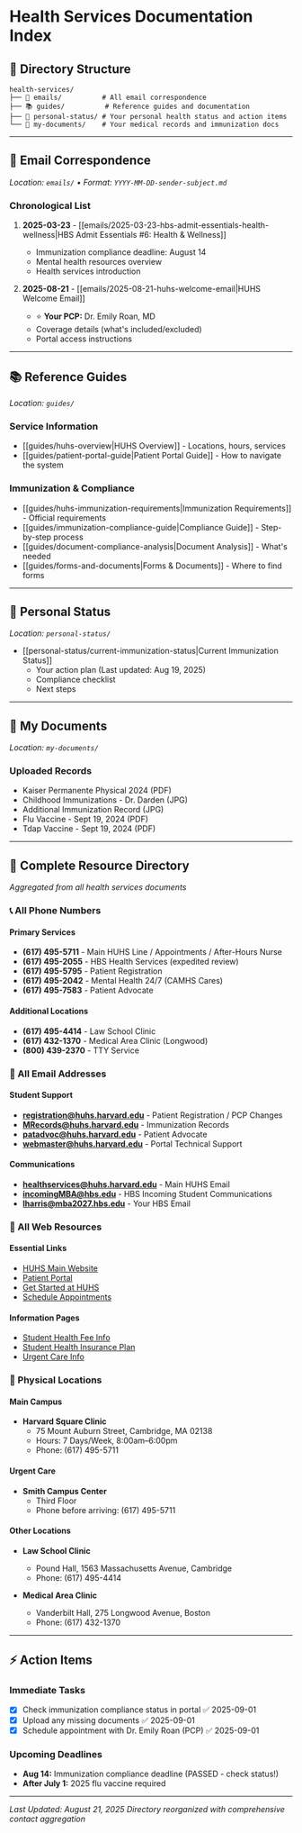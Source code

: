 # Health Services Documentation Index

## 📁 Directory Structure

```
health-services/
├── 📧 emails/          # All email correspondence
├── 📚 guides/          # Reference guides and documentation
├── 👤 personal-status/ # Your personal health status and action items
└── 📎 my-documents/    # Your medical records and immunization docs
```

---

## 📧 Email Correspondence
*Location: `emails/` • Format: `YYYY-MM-DD-sender-subject.md`*

### Chronological List
1. **2025-03-23** - [[emails/2025-03-23-hbs-admit-essentials-health-wellness|HBS Admit Essentials #6: Health & Wellness]]
   - Immunization compliance deadline: August 14
   - Mental health resources overview
   - Health services introduction

2. **2025-08-21** - [[emails/2025-08-21-huhs-welcome-email|HUHS Welcome Email]]
   - ⭐ **Your PCP:** Dr. Emily Roan, MD
   - Coverage details (what's included/excluded)
   - Portal access instructions

---

## 📚 Reference Guides  
*Location: `guides/`*

### Service Information
- [[guides/huhs-overview|HUHS Overview]] - Locations, hours, services
- [[guides/patient-portal-guide|Patient Portal Guide]] - How to navigate the system

### Immunization & Compliance
- [[guides/huhs-immunization-requirements|Immunization Requirements]] - Official requirements
- [[guides/immunization-compliance-guide|Compliance Guide]] - Step-by-step process
- [[guides/document-compliance-analysis|Document Analysis]] - What's needed
- [[guides/forms-and-documents|Forms & Documents]] - Where to find forms

---

## 👤 Personal Status
*Location: `personal-status/`*

- [[personal-status/current-immunization-status|Current Immunization Status]]
  - Your action plan (Last updated: Aug 19, 2025)
  - Compliance checklist
  - Next steps

---

## 📎 My Documents
*Location: `my-documents/`*

### Uploaded Records
- Kaiser Permanente Physical 2024 (PDF)
- Childhood Immunizations - Dr. Darden (JPG)
- Additional Immunization Record (JPG)
- Flu Vaccine - Sept 19, 2024 (PDF)
- Tdap Vaccine - Sept 19, 2024 (PDF)

---

## 🔑 Complete Resource Directory
*Aggregated from all health services documents*

### 📞 All Phone Numbers

#### Primary Services
- **(617) 495-5711** - Main HUHS Line / Appointments / After-Hours Nurse
- **(617) 495-2055** - HBS Health Services (expedited review)
- **(617) 495-5795** - Patient Registration
- **(617) 495-2042** - Mental Health 24/7 (CAMHS Cares)
- **(617) 495-7583** - Patient Advocate

#### Additional Locations
- **(617) 495-4414** - Law School Clinic
- **(617) 432-1370** - Medical Area Clinic (Longwood)
- **(800) 439-2370** - TTY Service

### 📧 All Email Addresses

#### Student Support
- **registration@huhs.harvard.edu** - Patient Registration / PCP Changes
- **MRecords@huhs.harvard.edu** - Immunization Records
- **patadvoc@huhs.harvard.edu** - Patient Advocate
- **webmaster@huhs.harvard.edu** - Portal Technical Support

#### Communications
- **healthservices@huhs.harvard.edu** - Main HUHS Email
- **incomingMBA@hbs.edu** - HBS Incoming Student Communications
- **lharris@mba2027.hbs.edu** - Your HBS Email

### 🔗 All Web Resources

#### Essential Links
- [HUHS Main Website](https://huhs.harvard.edu)
- [Patient Portal](https://patientportal.huhs.harvard.edu)
- [Get Started at HUHS](https://huhs.harvard.edu/get-started)
- [Schedule Appointments](https://huhs.harvard.edu/appointments)

#### Information Pages
- [Student Health Fee Info](https://huhs.harvard.edu/student-health-fee)
- [Student Health Insurance Plan](https://huhs.harvard.edu/student-health-insurance-plan)
- [Urgent Care Info](https://huhs.harvard.edu/urgent-care)

### 📍 Physical Locations

#### Main Campus
- **Harvard Square Clinic**
  - 75 Mount Auburn Street, Cambridge, MA 02138
  - Hours: 7 Days/Week, 8:00am–6:00pm
  - Phone: (617) 495-5711

#### Urgent Care
- **Smith Campus Center**
  - Third Floor
  - Phone before arriving: (617) 495-5711

#### Other Locations
- **Law School Clinic**
  - Pound Hall, 1563 Massachusetts Avenue, Cambridge
  - Phone: (617) 495-4414

- **Medical Area Clinic**
  - Vanderbilt Hall, 275 Longwood Avenue, Boston
  - Phone: (617) 432-1370

---

## ⚡ Action Items

### Immediate Tasks
- [x] Check immunization compliance status in portal ✅ 2025-09-01
- [x] Upload any missing documents ✅ 2025-09-01
- [x] Schedule appointment with Dr. Emily Roan (PCP) ✅ 2025-09-01

### Upcoming Deadlines
- **Aug 14:** Immunization compliance deadline (PASSED - check status!)
- **After July 1:** 2025 flu vaccine required

---

*Last Updated: August 21, 2025*
*Directory reorganized with comprehensive contact aggregation*
